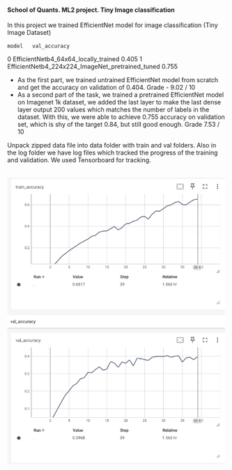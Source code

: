 <h4>School of Quants. ML2 project. Tiny Image classification</h4>


<p>In this project we trained EfficientNet model for image classification (Tiny Image Dataset)</p>

	model	val_accuracy
0	EfficientNetb4_64x64_locally_trained	0.405
1	EfficientNetb4_224x224_ImageNet_pretrained_tuned	0.755

<ul>
    <li>As the first part, we trained untrained EfficientNet model from scratch and get the accuracy on validation of 0.404. Grade - 9.02 / 10</li>
    <li>As a second part of the task, we trained a pretrained EfficientNet model on Imagenet 1k dataset, we added the last layer to make the last dense layer output 200 values which matches the number of labels in the dataset. With this, we were able to achieve 0.755 accuracy on validation set, which is shy of the target 0.84, but still good enough. Grade 7.53 / 10</li>
</ul>

<p>Unpack zipped data file into data folder with train and val folders. Also in the log folder we have log files which tracked the progress of the training and validation. We used Tensorboard for tracking.</p>

<br/>

<img src="./imgs/image.png" alt="Tensorboard. Model 1" width="500">
